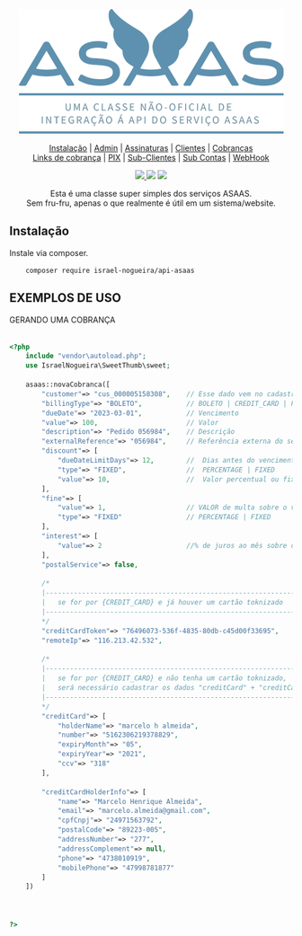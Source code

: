 <p align="center">
    <img src="https://github.com/israel-nogueira/api-asaas/blob/47408bfa966f5f070078a9f9ad790526ed708efc/src/top_readme.png"/>
</p>

<p align="center">
    <a href="#instalação" target="_Self">Instalação</a> |
    <a href="#admin" target="_Self">Admin</a> |
    <a href="#conversão-de-arquivos" target="_Self">Assinaturas</a> |
    <a href="#print-imagem-no-browser" target="_Self">Clientes</a> |
    <a href="#thumb-redondo" target="_Self">Cobranças</a><br>
    <a href="#paleta-de-cores" target="_Self">Links de cobrança</a> |
    <a href="#cor-predominante-de-uma-imagem" target="_Self">PIX</a> |
    <a href="#placeholder" target="_Self">Sub-Clientes</a> |
    <a href="#placeholder-blur-de-uma-imagem" target="_Self">Sub Contas</a> |
    <a href="#processa-uma-imagem" target="_Self"> WebHook</a>
</p>
<p align="center">
    <a href="https://packagist.org/packages/israel-nogueira/api-asaas">
        <img src="https://poser.pugx.org/israel-nogueira/api-asaas/v/stable.svg">
    </a>
    <a href="https://packagist.org/packages/israel-nogueira/api-asaas"><img src="https://poser.pugx.org/israel-nogueira/api-asaas/downloads"></a>
    <a href="https://packagist.org/packages/israel-nogueira/api-asaas"><img src="https://poser.pugx.org/israel-nogueira/api-asaas/license.svg"></a>
</p>

<p align="center">
    Esta é uma classe super simples dos serviços ASAAS.<br>
    Sem fru-fru, apenas o que realmente é útil em um sistema/website.<br/>
</p>



## Instalação

Instale via composer.

```plaintext
    composer require israel-nogueira/api-asaas
```

## EXEMPLOS DE USO<br/>

GERANDO UMA COBRANÇA
```php

<?php
    include "vendor\autoload.php";
	use IsraelNogueira\SweetThumb\sweet;

    asaas::novaCobranca([
        "customer"=> "cus_000005158308",    // Esse dado vem no cadastro do usuario
        "billingType"=> "BOLETO",           // BOLETO | CREDIT_CARD | PIX |  UNDEFINED
        "dueDate"=> "2023-03-01",           // Vencimento
        "value"=> 100,                      // Valor
        "description"=> "Pedido 056984",    // Descrição
        "externalReference"=> "056984",     // Referência externa do seu sistema
        "discount"=> [
            "dueDateLimitDays"=> 12,        //  Dias antes do vencimento para aplicar desconto.
            "type"=> "FIXED",               //  PERCENTAGE | FIXED
            "value"=> 10,                   //  Valor percentual ou fixo de desconto a ser aplicado sobre o valor da cobrança
        ],
        "fine"=> [
            "value"=> 1,                    // VALOR de multa sobre o valor da cobrança para pagamento após o vencimento
            "type"=> "FIXED"                // PERCENTAGE | FIXED
        ],
        "interest"=> [
            "value"=> 2                     //% de juros ao mês sobre o valor da cobrança para pagamento após o vencimento
        ],
        "postalService"=> false,

        /*
        |------------------------------------------------------------------
        |	se for por {CREDIT_CARD} e já houver um cartão toknizado 
        |------------------------------------------------------------------
        */
        "creditCardToken"=> "76496073-536f-4835-80db-c45d00f33695",
        "remoteIp"=> "116.213.42.532",

        /*
        |------------------------------------------------------------------
        |	se for por {CREDIT_CARD} e não tenha um cartão toknizado, 
        |   será necessário cadastrar os dados "creditCard" + "creditCardHolderInfo"
        |------------------------------------------------------------------
        */
        "creditCard"=> [
            "holderName"=> "marcelo h almeida",
            "number"=> "5162306219378829",
            "expiryMonth"=> "05",
            "expiryYear"=> "2021",
            "ccv"=> "318"
        ],

        "creditCardHolderInfo"=> [
            "name"=> "Marcelo Henrique Almeida",
            "email"=> "marcelo.almeida@gmail.com",
            "cpfCnpj"=> "24971563792",
            "postalCode"=> "89223-005",
            "addressNumber"=> "277",
            "addressComplement"=> null,
            "phone"=> "4738010919",
            "mobilePhone"=> "47998781877"
        ]
    ])
    


?>
```

